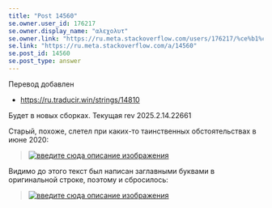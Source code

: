 ```yaml
---
title: "Post 14560"
se.owner.user_id: 176217
se.owner.display_name: "αλεχολυτ"
se.owner.link: "https://ru.meta.stackoverflow.com/users/176217/%ce%b1%ce%bb%ce%b5%cf%87%ce%bf%ce%bb%cf%85%cf%84"
se.link: "https://ru.meta.stackoverflow.com/a/14560"
se.post_id: 14560
se.post_type: answer
---
```

<p>Перевод добавлен</p>
<ul>
<li><a href="https://ru.traducir.win/strings/14810" rel="nofollow noreferrer">https://ru.traducir.win/strings/14810</a></li>
</ul>
<p>Будет в новых сборках. Текущая rev 2025.2.14.22661</p>
<p>Старый, похоже, слетел при каких-то таинственных обстоятельствах в июне 2020:</p>
<blockquote>
<p><a href="https://i.sstatic.net/0bENGrLC.jpg" rel="nofollow noreferrer"><img src="https://i.sstatic.net/0bENGrLC.jpg" alt="введите сюда описание изображения" /></a></p>
</blockquote>
<p>Видимо до этого текст был написан заглавными буквами в оригинальной строке, поэтому и сбросилось:</p>
<blockquote>
<p><a href="https://i.sstatic.net/rv1aadkZ.jpg" rel="nofollow noreferrer"><img src="https://i.sstatic.net/rv1aadkZ.jpg" alt="введите сюда описание изображения" /></a></p>
</blockquote>
